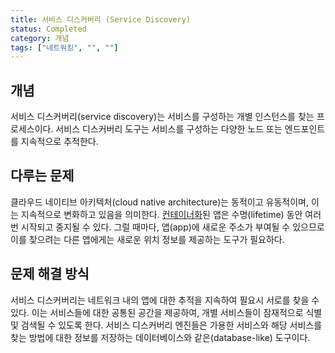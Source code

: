 ```yaml
---
title: 서비스 디스커버리 (Service Discovery)
status: Completed
category: 개념
tags: ["네트워킹", "", ""]
---
```


## 개념

서비스 디스커버리(service discovery)는 서비스를 구성하는 개별 인스턴스를 찾는 프로세스이다. 
서비스 디스커버리 도구는 서비스를 구성하는 다양한 노드 또는 엔드포인트를 지속적으로 추적한다.

## 다루는 문제

클라우드 네이티브 아키텍처(cloud native architecture)는 동적이고 유동적이며, 이는 지속적으로 변화하고 있음을 의미한다.
[컨테이너화](/containerization/)된 앱은 수명(lifetime) 동안 여러 번 시작되고 중지될 수 있다.
그럴 때마다, 앱(app)에 새로운 주소가 부여될 수 있으므로
이를 찾으려는 다른 앱에게는 새로운 위치 정보를 제공하는 도구가 필요하다.

## 문제 해결 방식

서비스 디스커버리는 네트워크 내의 앱에 대한 추적을 지속하여 필요시 서로를 찾을 수 있다.
이는 서비스들에 대한 공통된 공간을 제공하여, 개별 서비스들이 잠재적으로 식별 및 검색될 수 있도록 한다.
서비스 디스커버리 엔진들은 가용한 서비스와 해당 서비스를 찾는 방법에 대한 정보를 저장하는 데이터베이스와 같은(database-like) 도구이다.